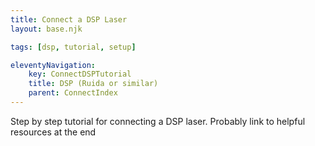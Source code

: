 ```yaml
---
title: Connect a DSP Laser
layout: base.njk

tags: [dsp, tutorial, setup]

eleventyNavigation:
    key: ConnectDSPTutorial
    title: DSP (Ruida or similar)
    parent: ConnectIndex
---
```

Step by step tutorial for connecting a DSP laser. Probably link to helpful resources at the end